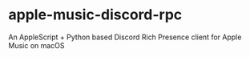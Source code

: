 # apple-music-discord-rpc
An AppleScript + Python based Discord Rich Presence client for Apple Music on macOS
